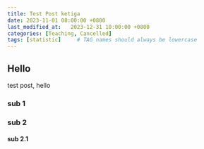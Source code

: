 ```yaml
---
title: Test Post ketiga
date: 2023-11-01 08:00:00 +0800
last_modified_at:   2023-12-31 10:00:00 +0800
categories: [Teaching, Cancelled]
tags: [statistic]     # TAG names should always be lowercase
---
```


## Hello
test post, hello

### sub 1

### sub 2

#### sub 2.1
